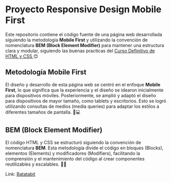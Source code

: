 # Proyecto Responsive Design Mobile First

Este repositorio contiene el código fuente de una página web desarrollada siguiendo la metodología **Mobile First** y utilizando la convención de nomenclatura **BEM (Block Element Modifier)** para mantener una estructura clara y modular, siguiendo las buenas practicas del <a href="https://platzi.com/cursos/html-css/">Curso Definitivo de HTML y CSS </a> 😊

## Metodología Mobile First

El diseño y desarrollo de esta página web se centró en el enfoque **Mobile First**, lo que significa que la experiencia y el diseño se idearon inicialmente para dispositivos móviles. Posteriormente, se amplió y adaptó el diseño para dispositivos de mayor tamaño, como tablets y escritorios. Esto se logró utilizando consultas de medios (media queries) para adaptar los estilos a diferentes tamaños de pantalla. 📱💻

## BEM (Block Element Modifier)

El código HTML y CSS se estructuró siguiendo la convención de nomenclatura **BEM**. Esta metodología divide el código en bloques (Blocks), elementos (Elements) y modificadores (Modifiers), facilitando la comprensión y el mantenimiento del código al crear componentes reutilizables y escalables. 🧩🔧


Link: <a href="https://viillakc.github.io/VIILLAKC-responsiveDesign_Mobile_First/">Batatabit</a> 
